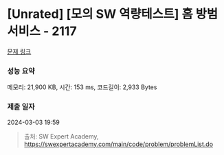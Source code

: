 # [Unrated] [모의 SW 역량테스트] 홈 방범 서비스 - 2117 

[문제 링크](https://swexpertacademy.com/main/code/problem/problemDetail.do?contestProbId=AV5V61LqAf8DFAWu) 

### 성능 요약

메모리: 21,900 KB, 시간: 153 ms, 코드길이: 2,933 Bytes

### 제출 일자

2024-03-03 19:59



> 출처: SW Expert Academy, https://swexpertacademy.com/main/code/problem/problemList.do